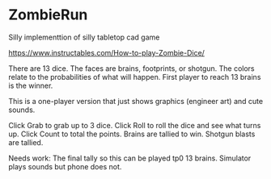 # ZombieRun
Silly implementtion of silly tabletop cad game

https://www.instructables.com/How-to-play-Zombie-Dice/

There are 13 dice. The faces are brains, footprints, or shotgun. The colors relate to the probabilities of what will happen. 
First player to reach 13 brains is the winner. 

This is a one-player version that just shows graphics (engineer art) and cute sounds. 

Click Grab to grab up to 3 dice. 
Click Roll to roll the dice and see what turns up. 
Click Count to total the points. 
Brains are tallied to win.
Shotgun blasts are tallied.

Needs work: The final tally so this can be played tp0 13 brains. 
Simulator plays sounds but phone does not.
